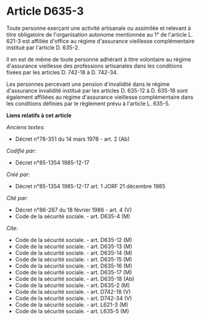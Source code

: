 # Article D635-3

Toute personne exerçant une activité artisanale ou assimilée et relevant à titre obligatoire de l'organisation autonome
mentionnée au 1° de l'article L. 621-3 est affiliée d'office au régime d'assurance vieillesse complémentaire institué par
l'article D. 635-2. 

Il en est de même de toute personne adhérant à titre volontaire au régime d'assurance vieillesse des professions artisanales
dans les conditions fixées par les articles D. 742-18 à D. 742-34. 

Les personnes percevant une pension d'invalidité dans le régime d'assurance invalidité institué par les articles D. 635-12 à
D. 635-18 sont également affiliées au régime d'assurance vieillesse complémentaire dans les conditions définies par le
règlement prévu à l'article L. 635-5.

**Liens relatifs à cet article**

_Anciens textes_:

  - Décret n°78-351 du 14 mars 1978 - art. 2 (Ab)

_Codifié par_:

  - Décret n°85-1354 1985-12-17

_Créé par_:

  - Décret n°85-1354 1985-12-17 art. 1 JORF 21 décembre 1985

_Cité par_:

  - Décret n°86-267 du 18 février 1986 - art. 4 (V)
  - Code de la sécurité sociale. - art. D635-4 (M)

_Cite_:

  - Code de la sécurité sociale. - art. D635-12 (M)
  - Code de la sécurité sociale. - art. D635-13 (M)
  - Code de la sécurité sociale. - art. D635-14 (M)
  - Code de la sécurité sociale. - art. D635-15 (M)
  - Code de la sécurité sociale. - art. D635-16 (M)
  - Code de la sécurité sociale. - art. D635-17 (M)
  - Code de la sécurité sociale. - art. D635-18 (Ab)
  - Code de la sécurité sociale. - art. D635-2 (M)
  - Code de la sécurité sociale. - art. D742-18 (V)
  - Code de la sécurité sociale. - art. D742-34 (V)
  - Code de la sécurité sociale. - art. L621-3 (M)
  - Code de la sécurité sociale. - art. L635-5 (M)
